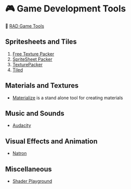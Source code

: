 # :video_game: Game Development Tools

:link: [RAD Game Tools](http://www.radgametools.com/)

## Spritesheets and Tiles

1. [Free Texture Packer](http://free-tex-packer.com/)
2. [SpriteSheet Packer](http://amakaseev.github.io/sprite-sheet-packer/)
3. [TexturePacker](https://www.codeandweb.com/texturepacker)
4. [Tiled](https://www.mapeditor.org/)

## Materials and Textures

- [Materialize](http://www.boundingboxsoftware.com/materialize/index.php) is a stand alone tool for creating materials

## Music and Sounds

- [Audacity](https://www.audacityteam.org/)

## Visual Effects and Animation

- [Natron](https://natrongithub.github.io/)

## Miscellaneous

- [Shader Playground](http://shader-playground.timjones.io/)
